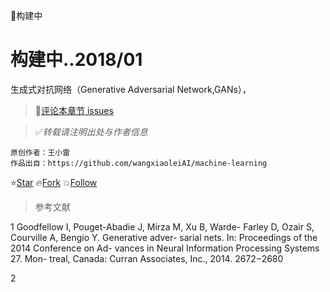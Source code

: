 :izakaya_lantern:构建中
# 构建中..2018/01
生成式对抗网络（Generative Adversarial Network,GANs），




> :rocket:[评论本章节 issues](https://github.com/wangxiaoleiAI/machine-learning/issues/2)

> :white_check_mark:*转载请注明出处与作者信息*
```
原创作者：王小雷
作品出自：https://github.com/wangxiaoleiAI/machine-learning
```

:star:[Star](https://github.com/wangxiaoleiAI/machine-learning.git)
:fire:[Fork](https://github.com/wangxiaoleiAI/machine-learning.git)   :boom:[Follow](https://github.com/wangxiaoleiAI)



>参考文献

1 Goodfellow I, Pouget-Abadie J, Mirza M, Xu B, Warde- Farley D, Ozair S, Courville A, Bengio Y. Generative adver- sarial nets. In: Proceedings of the 2014 Conference on Ad- vances in Neural Information Processing Systems 27. Mon- treal, Canada: Curran Associates, Inc., 2014. 2672−2680

2
